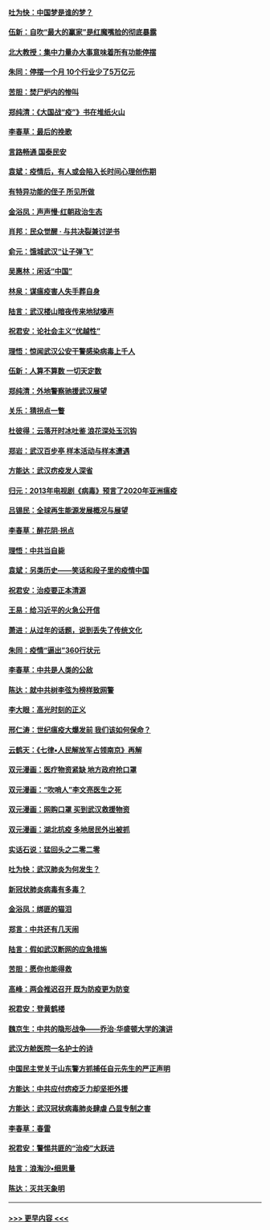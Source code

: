 #### [吐为快：中国梦是谁的梦？](../pages/nsc993/n11906564.md?t=03020031) 
#### [伍新：自吹“最大的赢家”是红魔嘴脸的彻底暴露](../pages/nsc993/n11906407.md?t=03020031) 
#### [北大教授：集中力量办大事意味着所有功能停摆](../pages/nsc993/n11904800.md?t=03020031) 
#### [朱同：停摆一个月 10个行业少了5万亿元](../pages/nsc993/n11904498.md?t=03020031) 
#### [苦胆：焚尸炉内的惨叫](../pages/nsc993/n11904479.md?t=03020031) 
#### [郑纯清：《大国战“疫”》书在堆纸火山](../pages/nsc993/n11904450.md?t=03020031) 
#### [李春草：最后的挽歌](../pages/nsc993/n11904441.md?t=03020031) 
#### [言路畅通 国泰民安](../pages/nsc993/n11904222.md?t=03020031) 
#### [袁斌：疫情后，有人或会陷入长时间心理创伤期](../pages/nsc993/n11901514.md?t=03020031) 
#### [有特异功能的侄子 所见所做](../pages/nsc993/n11901154.md?t=03020031) 
#### [金浴凤：声声慢‧红朝政治生态](../pages/nsc993/n11899553.md?t=03020031) 
#### [肖邦：民众觉醒 · 与共决裂兼讨逆书](../pages/nsc993/n11898435.md?t=03020031) 
#### [俞元：饿城武汉“让子弹飞”](../pages/nsc993/n11898344.md?t=03020031) 
#### [吴惠林：闲话“中国”](../pages/nsc993/n11898182.md?t=03020031) 
#### [林泉：谋瘟疫害人失手葬自身](../pages/nsc993/n11897892.md?t=03020031) 
#### [陆言：武汉楼山暗夜传来地狱嚎声](../pages/nsc993/n11897033.md?t=03020031) 
#### [祝君安：论社会主义“优越性”](../pages/nsc993/n11897005.md?t=03020031) 
#### [理悟：惊闻武汉公安干警感染病毒上千人](../pages/nsc993/n11896947.md?t=03020031) 
#### [伍新：人算不算数 一切天定数](../pages/nsc993/n11893372.md?t=03020031) 
#### [郑纯清：外地警察驰援武汉展望](../pages/nsc993/n11893115.md?t=03020031) 
#### [关乐：猜拐点一瞥](../pages/nsc993/n11893020.md?t=03020031) 
#### [杜彼得：云落开时冰吐鉴 浪花深处玉沉钩](../pages/nsc993/n11892107.md?t=03020031) 
#### [郑岩：武汉百步亭 样本活动与样本遭遇](../pages/nsc993/n11892310.md?t=03020031) 
#### [方能达：武汉疠疫发人深省](../pages/nsc993/n11891376.md?t=03020031) 
#### [归元：2013年电视剧《病毒》预言了2020年亚洲瘟疫](../pages/nsc993/n11891126.md?t=03020031) 
#### [吕锡民：全球再生能源发展概况与展望](../pages/nsc993/n11890613.md?t=03020031) 
#### [李春草：醉花阴·拐点](../pages/nsc993/n11890567.md?t=03020031) 
#### [理悟：中共当自毙](../pages/nsc993/n11890559.md?t=03020031) 
#### [袁斌：另类历史——笑话和段子里的疫情中国](../pages/nsc993/n11889243.md?t=03020031) 
#### [祝君安：治疫要正本清源](../pages/nsc993/n11889085.md?t=03020031) 
#### [王易：给习近平的火急公开信](../pages/nsc993/n11888225.md?t=03020031) 
#### [萧进：从过年的话题，说到丢失了传统文化](../pages/nsc993/n11887732.md?t=03020031) 
#### [朱同：疫情“逼出”360行状元](../pages/nsc993/n11887678.md?t=03020031) 
#### [李春草：中共是人类的公敌](../pages/nsc993/n11887656.md?t=03020031) 
#### [陈达：就中共树李弦为榜样致网警](../pages/nsc993/n11887625.md?t=03020031) 
#### [李大眼：高光时刻的正义](../pages/nsc993/n11887585.md?t=03020031) 
#### [邢仁涛：世纪瘟疫大爆发前 我们该如何保命？](../pages/nsc993/n11887535.md?t=03020031) 
#### [云鹤天：《七律▪人民解放军占领南京》再解](../pages/nsc993/n11887524.md?t=03020031) 
#### [双元漫画：医疗物资紧缺 地方政府抢口罩](../pages/nsc993/n11884744.md?t=03020031) 
#### [双元漫画：“吹哨人”李文亮医生之死](../pages/nsc993/n11884705.md?t=03020031) 
#### [双元漫画：网购口罩 买到武汉救援物资](../pages/nsc993/n11884670.md?t=03020031) 
#### [双元漫画：湖北抗疫 多地居民外出被抓](../pages/nsc993/n11884643.md?t=03020031) 
#### [实话石说：猛回头之二零二零](../pages/nsc993/n11883968.md?t=03020031) 
#### [吐为快：武汉肺炎为何发生？](../pages/nsc993/n11882180.md?t=03020031) 
#### [新冠状肺炎病毒有多毒？](../pages/nsc993/n11881790.md?t=03020031) 
#### [金浴凤：绑匪的猫泪](../pages/nsc993/n11880664.md?t=03020031) 
#### [郑言：中共还有几天闹](../pages/nsc993/n11880645.md?t=03020031) 
#### [陆言：假如武汉断网的应急措施](../pages/nsc993/n11880619.md?t=03020031) 
#### [苦胆：愿你也能得救](../pages/nsc993/n11880601.md?t=03020031) 
#### [高峰：两会推迟召开  既为防疫更为防变](../pages/nsc993/n11879977.md?t=03020031) 
#### [祝君安：登黄鹤楼](../pages/nsc993/n11880583.md?t=03020031) 
#### [魏京生：中共的隐形战争——乔治‧华盛顿大学的演讲](../pages/nsc993/n11879765.md?t=03020031) 
#### [武汉方舱医院一名护士的诗](../pages/nsc993/n11878480.md?t=03020031) 
#### [中国民主党关于山东警方抓捕任自元先生的严正声明](../pages/nsc993/n11877506.md?t=03020031) 
#### [方能达：中共应付疠疫乏力却坚拒外援](../pages/nsc993/n11877497.md?t=03020031) 
#### [方能达：武汉冠状病毒肺炎肆虐 凸显专制之害](../pages/nsc993/n11877475.md?t=03020031) 
#### [李春草：春雷](../pages/nsc993/n11876287.md?t=03020031) 
#### [祝君安：警惕共匪的“治疫”大跃进](../pages/nsc993/n11876084.md?t=03020031) 
#### [陆言：浪淘沙•细思量](../pages/nsc993/n11876071.md?t=03020031) 
#### [陈达：灭共天象明](../pages/nsc993/n11876063.md?t=03020031) 

----
#### [ >>> 更早内容 <<< ](../indexes/nsc993-earlier.md)
